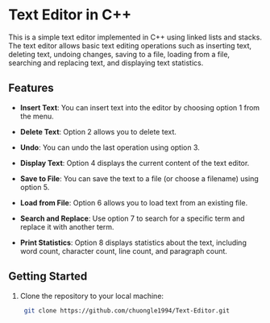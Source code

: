 # Text Editor in C++

This is a simple text editor implemented in C++ using linked lists and stacks. The text editor allows basic text editing operations such as inserting text, deleting text, undoing changes, saving to a file, loading from a file, searching and replacing text, and displaying text statistics.

## Features

- **Insert Text**: You can insert text into the editor by choosing option 1 from the menu.

- **Delete Text**: Option 2 allows you to delete text.

- **Undo**: You can undo the last operation using option 3.

- **Display Text**: Option 4 displays the current content of the text editor.

- **Save to File**: You can save the text to a file (or choose a filename) using option 5.

- **Load from File**: Option 6 allows you to load text from an existing file.

- **Search and Replace**: Use option 7 to search for a specific term and replace it with another term.

- **Print Statistics**: Option 8 displays statistics about the text, including word count, character count, line count, and paragraph count.

## Getting Started

1. Clone the repository to your local machine:

   ```bash
    git clone https://github.com/chuongle1994/Text-Editor.git
